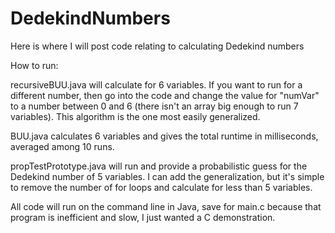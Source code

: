 # DedekindNumbers
Here is where I will post code relating to calculating Dedekind numbers

How to run:

recursiveBUU.java will calculate for 6 variables. If you want to run for a different number, then go into the code and change the value for "numVar" to a number between 0 and 6 (there isn't an array big enough to run 7 variables). This algorithm is the one most easily generalized.

BUU.java calculates 6 variables and gives the total runtime in milliseconds, averaged among 10 runs.

propTestPrototype.java will run and provide a probabilistic guess for the Dedekind number of 5 variables. I can add the generalization, but it's simple to remove the number of for loops and calculate for less than 5 variables.

All code will run on the command line in Java, save for main.c because that program is inefficient and slow, I just wanted a C demonstration.
